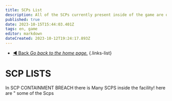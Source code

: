```yaml
---
title: SCPs List
description: All of the SCPs currently present inside of the game are on this page.
published: true
date: 2023-10-15T15:44:03.401Z
tags: en, game
editor: markdown
dateCreated: 2023-10-12T19:24:17.893Z
---
```


- [:arrow_backward: Back *Go back to the home page.*](/en/home)
{.links-list}
# SCP LISTS
In SCP CONTAINMENT BREACH there is Many SCPS inside the facility! here are " some of the Scps 
